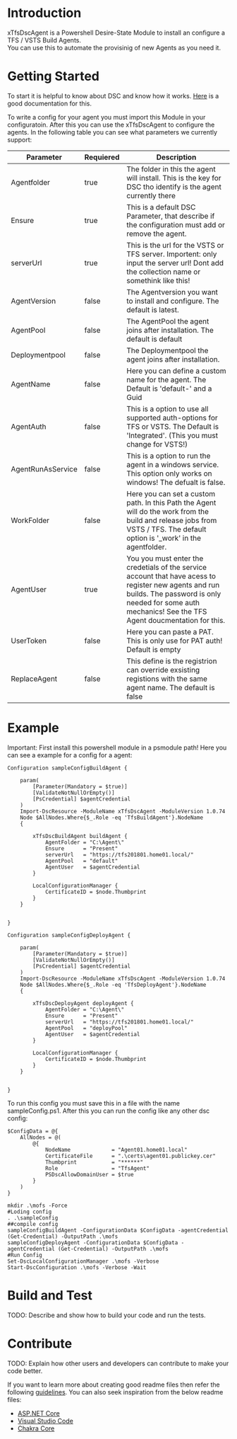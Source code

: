 # Introduction 
xTfsDscAgent is a Powershell Desire-State Module to install an configure a TFS / VSTS Build Agents.  
You can use this to automate the provisinig of new Agents as you need it.

# Getting Started

To start it is helpful to know about DSC and know how it works. [Here](https://docs.microsoft.com/en-us/powershell/dsc/overview) is a good documentation for this.

To write a config for your agent you must import this Module in your configuratoin.
After this you can use the xTfsDscAgent to configure the agents. In the following table you can see what parameters we currently support:  

| Parameter | Requiered | Description |
| --------- | --------- | ---------- |
| Agentfolder| true | The folder in this the agent will install. This is the key for DSC tho identify is the agent currently there|
| Ensure | true | This is a default DSC Parameter, that describe if the configuration must add or remove the agent. |
| serverUrl | true | This is the url for the VSTS or TFS server. Importent: only input the server url! Dont add the collection name or somethink like this! |
| AgentVersion | false | The Agentversion you want to install and configure. The default is latest. |
| AgentPool | false | The AgentPool the agent joins after installation. The default is default |
| Deploymentpool | false | The Deploymentpool the agent joins after installation. |
| AgentName | false | Here you can define a custom name for the agent. The Default is 'default-' and a Guid |
| AgentAuth | false | This is a option to use all supported auth-options for TFS or VSTS. The Default is 'Integrated'. (This you must change for VSTS!) |
| AgentRunAsService | false | This is a option to run the agent in a windows service. This option only works on windows! The defualt is false.
| WorkFolder |false | Here you can set a custom path. In this Path the Agent will do the work from the build and release jobs from VSTS / TFS. The default option is '_work' in the agentfolder. |
| AgentUser | true | You you must enter the credetials of the service account that have acess to register new agents and run builds. The password is only needed for some auth mechanics! See the TFS Agent doucmentation for this. |
| UserToken | false | Here you can paste a PAT. This is only use for PAT auth! Default is empty | 
| ReplaceAgent | false | This define is the registrion can override exsisting registions with the same agent name. The default is false |

# Example
Important: First install this powershell module in a psmodule path!
Here you can see a example for a config for a agent:  

```PS
Configuration sampleConfigBuildAgent {

    param(
        [Parameter(Mandatory = $true)]
        [ValidateNotNullOrEmpty()]
        [PsCredential] $agentCredential
    )    
    Import-DscResource -ModuleName xTfsDscAgent -ModuleVersion 1.0.74
    Node $AllNodes.Where{$_.Role -eq 'TfsBuildAgent'}.NodeName
    {
        
        xTfsDscBuildAgent buildAgent {
            AgentFolder = "C:\Agent\"
            Ensure      = "Present"
            serverUrl   = "https://tfs201801.home01.local/"                
            AgentPool   = "default"                
            AgentUser   = $agentCredential            
        }

        LocalConfigurationManager {
            CertificateID = $node.Thumbprint
        }
    }

    
}

Configuration sampleConfigDeployAgent {

    param(
        [Parameter(Mandatory = $true)]
        [ValidateNotNullOrEmpty()]
        [PsCredential] $agentCredential
    )    
    Import-DscResource -ModuleName xTfsDscAgent -ModuleVersion 1.0.74
    Node $AllNodes.Where{$_.Role -eq 'TfsDeployAgent'}.NodeName
    {
        
        xTfsDscDeployAgent deployAgent {
            AgentFolder = "C:\Agent\"
            Ensure      = "Present"
            serverUrl   = "https://tfs201801.home01.local/"                
            AgentPool   = "deployPool"                
            AgentUser   = $agentCredential            
        }

        LocalConfigurationManager {
            CertificateID = $node.Thumbprint
        }
    }

    
}
```

To run this config you must save this in a file with the name sampleConfig.ps1.
After this you can run the config like any other dsc config:
```PS
$ConfigData = @{
    AllNodes = @(
        @{
            NodeName             = "Agent01.home01.local"
            CertificateFile      = ".\certs\agent01.publickey.cer"
            Thumbprint           = "******"
            Role                 = "TfsAgent"
            PSDscAllowDomainUser = $true
        }
    )
}

mkdir .\mofs -Force
#Loding config
. .\sampleConfig
##compile config
sampleConfigBuildAgent -ConfigurationData $ConfigData -agentCredential (Get-Credential) -OutputPath .\mofs
sampleConfigDeployAgent -ConfigurationData $ConfigData -agentCredential (Get-Credential) -OutputPath .\mofs
#Run Config
Set-DscLocalConfigurationManager .\mofs -Verbose
Start-DscConfiguration .\mofs -Verbose -Wait

```

# Build and Test
TODO: Describe and show how to build your code and run the tests. 

# Contribute
TODO: Explain how other users and developers can contribute to make your code better. 

If you want to learn more about creating good readme files then refer the following [guidelines](https://www.visualstudio.com/en-us/docs/git/create-a-readme). You can also seek inspiration from the below readme files:
- [ASP.NET Core](https://github.com/aspnet/Home)
- [Visual Studio Code](https://github.com/Microsoft/vscode)
- [Chakra Core](https://github.com/Microsoft/ChakraCore)
